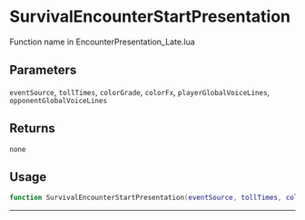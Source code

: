 # SurvivalEncounterStartPresentation
Function name in EncounterPresentation_Late.lua
## Parameters
`eventSource`, `tollTimes`, `colorGrade`, `colorFx`, `playerGlobalVoiceLines`, `opponentGlobalVoiceLines`
## Returns
`none`
## Usage
```lua
function SurvivalEncounterStartPresentation(eventSource, tollTimes, colorGrade, colorFx, playerGlobalVoiceLines, opponentGlobalVoiceLines)
```
---
